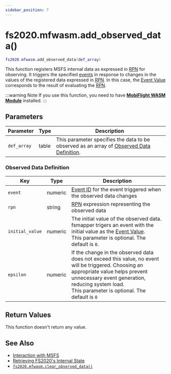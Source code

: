 ```yaml
---
sidebar_position: 7
---
```


# fs2020.mfwasm.add_observed_data()
```lua
fs2020.mfwasm.add_observed_data(def_array)
```
This function registers MSFS internal data as expressed in [RPN](https://docs.flightsimulator.com/html/Additional_Information/Reverse_Polish_Notation.htm) for observing.
It triggers the specified [events](/guide/event-action-mapping#event) in response to changes in the values of the registered data expressed in [RPN](https://docs.flightsimulator.com/html/Additional_Information/Reverse_Polish_Notation.htm).
In this case, the [Event Value](/guide/event-action-mapping#event) corresponds to the result of evaluating the [RPN](https://docs.flightsimulator.com/html/Additional_Information/Reverse_Polish_Notation.htm).

:::warning Note
If you use this function, you need to have [**MobiFlight WASM Module**](https://github.com/MobiFlight/MobiFlight-WASM-Module) installed.
:::

## Parameters
|Parameter|Type|Description|
|-|-|-|
|`def_array`|table|This parameter specifies the data to be observed as an array of  [Observed Data Definition](#observed-data-definition).

### Observed Data Definition
|Key|Type|Description|
|---|----|-----------|
|`event`|numeric|[Event ID](/guide/event-action-mapping#event) for the event triggered when the observed data changes
|`rpn`|string|[RPN](https://docs.flightsimulator.com/html/Additional_Information/Reverse_Polish_Notation.htm) expression representing the observed data
|`initial_value`|numeric|The initial value of the observed data.<br/>fsmapper trigers an event with the initial value as the [Event Value](/guide/event-action-mapping#event).<br/>This parameter is optional. The default is `0`.
|`epsilon`|numeric|If the change in the observed data does not exceed this value, no event will be triggered. Choosing an appropriate value helps prevent unnecessary event generation, reducing system load.<br/>This parameter is optional. The default is `0`


## Return Values
This function doesn't return any value.

## See Also
- [Interaction with MSFS](/guide/msfs)
- [Retrieving FS2020's Internal State](/guide/msfs#retrieving-fs2020s-internal-state)
- [`fs2020.mfwasm.clear_observed_data()`](/libs/fs2020/fs2020_mfwasm_clear_observed_data)
